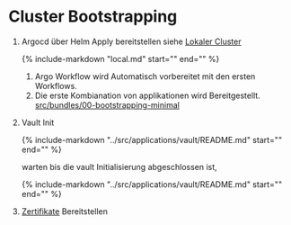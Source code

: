 # Cluster Bootstrapping

1. Argocd über Helm Apply bereitstellen siehe [Lokaler Cluster](local.md)

    {%
       include-markdown "local.md"
       start="<!--kind-init-start-->"
       end="<!--kind-init-end-->"
    %}

    1. Argo Workflow wird Automatisch vorbereitet mit den ersten Workflows.
    2. Die erste Kombianation von applikationen wird Bereitgestellt. [src/bundles/00-bootstrapping-minimal](./src/bundles/00-bootstrapping-minimal)


2. Vault Init

    {%
       include-markdown "../src/applications/vault/README.md"
       start="<!--vault-init-start-->"
       end="<!--vault-init-end-->"
    %}

    warten bis die vault Initialisierung abgeschlossen ist,
   
    {%
       include-markdown "../src/applications/vault/README.md"
       start="<!--vault-init-job-start-->"
       end="<!--vault-init-job-end-->"
    %}

3. [Zertifikate](services/certificates.md#bereitstellung) Bereitstellen 

 